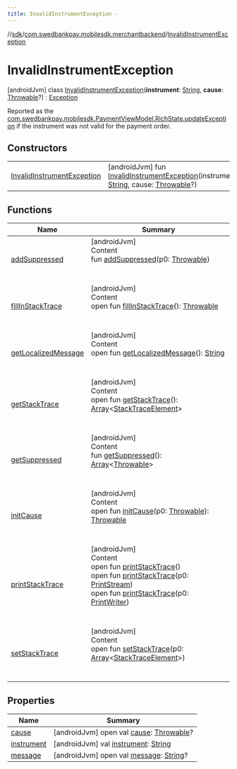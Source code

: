 ```yaml
---
title: InvalidInstrumentException -
---
```

//[sdk](../../../index)/[com.swedbankpay.mobilesdk.merchantbackend](../index)/[InvalidInstrumentException](index)



# InvalidInstrumentException  
 [androidJvm] class [InvalidInstrumentException](index)(**instrument**: [String](https://kotlinlang.org/api/latest/jvm/stdlib/kotlin/-string/index.html), **cause**: [Throwable](https://kotlinlang.org/api/latest/jvm/stdlib/kotlin/-throwable/index.html)?) : [Exception](https://developer.android.com/reference/kotlin/java/lang/Exception.html)

Reported as the [com.swedbankpay.mobilesdk.PaymentViewModel.RichState.updateException](../../com.swedbankpay.mobilesdk/-payment-view-model/-rich-state/update-exception) if the instrument was not valid for the payment order.

   


## Constructors  
  
| | |
|---|---|
| <a name="com.swedbankpay.mobilesdk.merchantbackend/InvalidInstrumentException/InvalidInstrumentException/#kotlin.String#kotlin.Throwable?/PointingToDeclaration/"></a>[InvalidInstrumentException](-invalid-instrument-exception)| <a name="com.swedbankpay.mobilesdk.merchantbackend/InvalidInstrumentException/InvalidInstrumentException/#kotlin.String#kotlin.Throwable?/PointingToDeclaration/"></a> [androidJvm] fun [InvalidInstrumentException](-invalid-instrument-exception)(instrument: [String](https://kotlinlang.org/api/latest/jvm/stdlib/kotlin/-string/index.html), cause: [Throwable](https://kotlinlang.org/api/latest/jvm/stdlib/kotlin/-throwable/index.html)?)   <br>|


## Functions  
  
|  Name |  Summary | 
|---|---|
| <a name="kotlin/Throwable/addSuppressed/#kotlin.Throwable/PointingToDeclaration/"></a>[addSuppressed](../-unexpected-response-exception/index.md#282858770%2FFunctions%2F-1404661416)| <a name="kotlin/Throwable/addSuppressed/#kotlin.Throwable/PointingToDeclaration/"></a>[androidJvm]  <br>Content  <br>fun [addSuppressed](../-unexpected-response-exception/index.md#282858770%2FFunctions%2F-1404661416)(p0: [Throwable](https://kotlinlang.org/api/latest/jvm/stdlib/kotlin/-throwable/index.html))  <br><br><br>|
| <a name="kotlin/Throwable/fillInStackTrace/#/PointingToDeclaration/"></a>[fillInStackTrace](../-unexpected-response-exception/index.md#-1102069925%2FFunctions%2F-1404661416)| <a name="kotlin/Throwable/fillInStackTrace/#/PointingToDeclaration/"></a>[androidJvm]  <br>Content  <br>open fun [fillInStackTrace](../-unexpected-response-exception/index.md#-1102069925%2FFunctions%2F-1404661416)(): [Throwable](https://kotlinlang.org/api/latest/jvm/stdlib/kotlin/-throwable/index.html)  <br><br><br>|
| <a name="kotlin/Throwable/getLocalizedMessage/#/PointingToDeclaration/"></a>[getLocalizedMessage](../-unexpected-response-exception/index.md#1043865560%2FFunctions%2F-1404661416)| <a name="kotlin/Throwable/getLocalizedMessage/#/PointingToDeclaration/"></a>[androidJvm]  <br>Content  <br>open fun [getLocalizedMessage](../-unexpected-response-exception/index.md#1043865560%2FFunctions%2F-1404661416)(): [String](https://kotlinlang.org/api/latest/jvm/stdlib/kotlin/-string/index.html)  <br><br><br>|
| <a name="kotlin/Throwable/getStackTrace/#/PointingToDeclaration/"></a>[getStackTrace](../-unexpected-response-exception/index.md#2050903719%2FFunctions%2F-1404661416)| <a name="kotlin/Throwable/getStackTrace/#/PointingToDeclaration/"></a>[androidJvm]  <br>Content  <br>open fun [getStackTrace](../-unexpected-response-exception/index.md#2050903719%2FFunctions%2F-1404661416)(): [Array](https://kotlinlang.org/api/latest/jvm/stdlib/kotlin/-array/index.html)<[StackTraceElement](https://developer.android.com/reference/kotlin/java/lang/StackTraceElement.html)>  <br><br><br>|
| <a name="kotlin/Throwable/getSuppressed/#/PointingToDeclaration/"></a>[getSuppressed](../-unexpected-response-exception/index.md#672492560%2FFunctions%2F-1404661416)| <a name="kotlin/Throwable/getSuppressed/#/PointingToDeclaration/"></a>[androidJvm]  <br>Content  <br>fun [getSuppressed](../-unexpected-response-exception/index.md#672492560%2FFunctions%2F-1404661416)(): [Array](https://kotlinlang.org/api/latest/jvm/stdlib/kotlin/-array/index.html)<[Throwable](https://kotlinlang.org/api/latest/jvm/stdlib/kotlin/-throwable/index.html)>  <br><br><br>|
| <a name="kotlin/Throwable/initCause/#kotlin.Throwable/PointingToDeclaration/"></a>[initCause](../-unexpected-response-exception/index.md#-418225042%2FFunctions%2F-1404661416)| <a name="kotlin/Throwable/initCause/#kotlin.Throwable/PointingToDeclaration/"></a>[androidJvm]  <br>Content  <br>open fun [initCause](../-unexpected-response-exception/index.md#-418225042%2FFunctions%2F-1404661416)(p0: [Throwable](https://kotlinlang.org/api/latest/jvm/stdlib/kotlin/-throwable/index.html)): [Throwable](https://kotlinlang.org/api/latest/jvm/stdlib/kotlin/-throwable/index.html)  <br><br><br>|
| <a name="kotlin/Throwable/printStackTrace/#/PointingToDeclaration/"></a>[printStackTrace](../-unexpected-response-exception/index.md#-1769529168%2FFunctions%2F-1404661416)| <a name="kotlin/Throwable/printStackTrace/#/PointingToDeclaration/"></a>[androidJvm]  <br>Content  <br>open fun [printStackTrace](../-unexpected-response-exception/index.md#-1769529168%2FFunctions%2F-1404661416)()  <br>open fun [printStackTrace](../-unexpected-response-exception/index.md#1841853697%2FFunctions%2F-1404661416)(p0: [PrintStream](https://developer.android.com/reference/kotlin/java/io/PrintStream.html))  <br>open fun [printStackTrace](../-unexpected-response-exception/index.md#1175535278%2FFunctions%2F-1404661416)(p0: [PrintWriter](https://developer.android.com/reference/kotlin/java/io/PrintWriter.html))  <br><br><br>|
| <a name="kotlin/Throwable/setStackTrace/#kotlin.Array[java.lang.StackTraceElement]/PointingToDeclaration/"></a>[setStackTrace](../-unexpected-response-exception/index.md#2135801318%2FFunctions%2F-1404661416)| <a name="kotlin/Throwable/setStackTrace/#kotlin.Array[java.lang.StackTraceElement]/PointingToDeclaration/"></a>[androidJvm]  <br>Content  <br>open fun [setStackTrace](../-unexpected-response-exception/index.md#2135801318%2FFunctions%2F-1404661416)(p0: [Array](https://kotlinlang.org/api/latest/jvm/stdlib/kotlin/-array/index.html)<[StackTraceElement](https://developer.android.com/reference/kotlin/java/lang/StackTraceElement.html)>)  <br><br><br>|


## Properties  
  
|  Name |  Summary | 
|---|---|
| <a name="com.swedbankpay.mobilesdk.merchantbackend/InvalidInstrumentException/cause/#/PointingToDeclaration/"></a>[cause](index.md#174568839%2FProperties%2F-1404661416)| <a name="com.swedbankpay.mobilesdk.merchantbackend/InvalidInstrumentException/cause/#/PointingToDeclaration/"></a> [androidJvm] open val [cause](index.md#174568839%2FProperties%2F-1404661416): [Throwable](https://kotlinlang.org/api/latest/jvm/stdlib/kotlin/-throwable/index.html)?   <br>|
| <a name="com.swedbankpay.mobilesdk.merchantbackend/InvalidInstrumentException/instrument/#/PointingToDeclaration/"></a>[instrument](instrument)| <a name="com.swedbankpay.mobilesdk.merchantbackend/InvalidInstrumentException/instrument/#/PointingToDeclaration/"></a> [androidJvm] val [instrument](instrument): [String](https://kotlinlang.org/api/latest/jvm/stdlib/kotlin/-string/index.html)   <br>|
| <a name="com.swedbankpay.mobilesdk.merchantbackend/InvalidInstrumentException/message/#/PointingToDeclaration/"></a>[message](index.md#-772923671%2FProperties%2F-1404661416)| <a name="com.swedbankpay.mobilesdk.merchantbackend/InvalidInstrumentException/message/#/PointingToDeclaration/"></a> [androidJvm] open val [message](index.md#-772923671%2FProperties%2F-1404661416): [String](https://kotlinlang.org/api/latest/jvm/stdlib/kotlin/-string/index.html)?   <br>|

